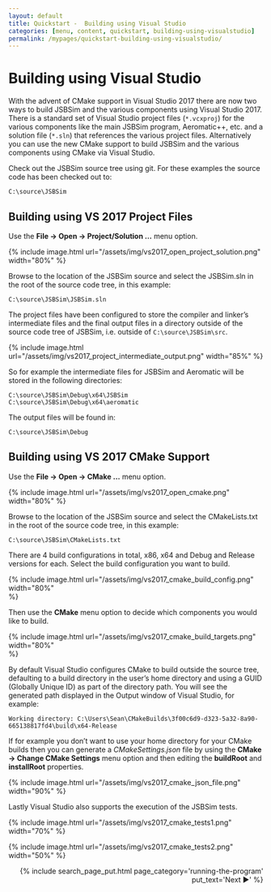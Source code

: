 ```yaml
---
layout: default
title: Quickstart -  Building using Visual Studio
categories: [menu, content, quickstart, building-using-visualstudio]
permalink: /mypages/quickstart-building-using-visualstudio/
---
```


# Building using Visual Studio

With the advent of CMake support in Visual Studio 2017 there are now two ways to build JSBSim and the various components using Visual Studio 2017. There is a standard set of Visual Studio project files (`*.vcxproj`) for the various components like the main JSBSim program, Aeromatic++, etc. and a solution file (`*.sln`) that references the various project files. Alternatively you can use the new CMake support to build JSBSim and the various components using CMake via Visual Studio.

Check out the JSBSim source tree using git. For these examples the source code has been checked out to:

```console
C:\source\JSBSim
```

## Building using VS 2017 Project Files
Use the **File → Open → Project/Solution …** menu option.

{% include image.html
  url="/assets/img/vs2017_open_project_solution.png"
  width="80%"
%}

Browse to the location of the JSBSim source and select the JSBSim.sln in the root of the source code tree, in this example:

```console
C:\source\JSBSim\JSBSim.sln
```

The project files have been configured to store the compiler and linker’s intermediate files and the final output files in a directory outside of the source code tree of JSBSim, i.e. outside of `C:\source\JSBSim\src`.

{% include image.html
  url="/assets/img/vs2017_project_intermediate_output.png"
  width="85%"
%}

So for example the intermediate files for JSBSim and Aeromatic will be stored in the following directories:

```console
C:\source\JSBSim\Debug\x64\JSBSim
C:\source\JSBSim\Debug\x64\aeromatic
```

The output files will be found in:

```console
C:\source\JSBSim\Debug
```

## Building using VS 2017 CMake Support
Use the **File → Open → CMake …** menu option.

{% include image.html
  url="/assets/img/vs2017_open_cmake.png"
  width="80%"
%}

Browse to the location of the JSBSim source and select the CMakeLists.txt in the root of the source code tree, in this example:

```console
C:\source\JSBSim\CMakeLists.txt
```

There are 4 build configurations in total, x86, x64 and Debug and Release versions for each. Select the build configuration you want to build.

{% include image.html
  url="/assets/img/vs2017_cmake_build_config.png"
  width="80%"  
%}

Then use the **CMake** menu option to decide which components you would like to build.

{% include image.html
  url="/assets/img/vs2017_cmake_build_targets.png"
  width="80%"  
%}

By default Visual Studio configures CMake to build outside the source tree, defaulting to a build directory in the user’s home directory and using a GUID (Globally Unique ID) as part of the directory path. You will see the generated path displayed in the Output window of Visual Studio, for example:

```console
Working directory: C:\Users\Sean\CMakeBuilds\3f00c6d9-d323-5a32-8a90-665138817fd4\build\x64-Release
```

If for example you don’t want to use your home directory for your CMake builds then you can generate a *CMakeSettings.json* file by using the **CMake → Change CMake Settings** menu option and then editing the **buildRoot** and **installRoot** properties.

{% include image.html
  url="/assets/img/vs2017_cmake_json_file.png"
  width="90%"
%}

Lastly Visual Studio also supports the execution of the JSBSim tests.

{% include image.html
  url="/assets/img/vs2017_cmake_tests1.png"
  width="70%"
%}

{% include image.html
  url="/assets/img/vs2017_cmake_tests2.png"
  width="50%"
%}


<p align="right">
{% include search_page_put.html page_category='running-the-program' put_text='Next ▶' %}</p>

